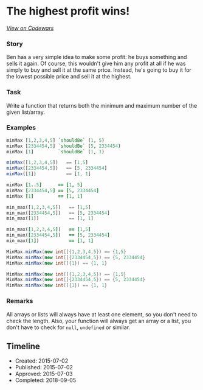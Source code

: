 # The highest profit wins!
[*View on Codewars*](https://www.codewars.com/kata/the-highest-profit-wins)

### Story

Ben has a very simple idea to make some profit: he buys something and sells it again. Of course, this wouldn't give him any profit at all if he was simply to buy and sell it at the same price. Instead, he's going to buy it for the lowest possible price and sell it at the highest.

### Task

Write a function that returns both the minimum and maximum number of the given list/array. 

### Examples

```haskell
minMax [1,2,3,4,5] `shouldBe` (1, 5)
minMax [2334454,5] `shouldBe` (5, 2334454)
minMax [1]         `shouldBe` (1, 1)
```
```javascript
minMax([1,2,3,4,5])   == [1,5]
minMax([2334454,5])   == [5, 2334454]
minMax([1])           == [1, 1]
```
```coffeescript
minMax [1..5]      == [1, 5]
minMax [2334454,5] == [5, 2334454]
minMax [1]         == [1, 1]
```
```python
min_max([1,2,3,4,5])   == [1,5]
min_max([2334454,5])   == [5, 2334454]
min_max([1])           == [1, 1]
```
```ruby
min_max([1,2,3,4,5])   == [1,5]
min_max([2334454,5])   == [5, 2334454]
min_max([1])           == [1, 1]
```
```java
MinMax.minMax(new int[]{1,2,3,4,5}) == {1,5}
MinMax.minMax(new int[]{2334454,5}) == {5, 2334454}
MinMax.minMax(new int[]{1}) == {1, 1}
```
```csharp
MinMax.minMax(new int[]{1,2,3,4,5}) == {1,5}
MinMax.minMax(new int[]{2334454,5}) == {5, 2334454}
MinMax.minMax(new int[]{1}) == {1, 1}
```

### Remarks
All arrays or lists will always have at least one element, so you don't need to check the length. Also, your function will always get an array or a list, you don't have to check for `null`, `undefined` or similar.

## Timeline
- Created: 2015-07-02
- Published: 2015-07-02
- Approved: 2015-07-03
- Completed: 2018-09-05